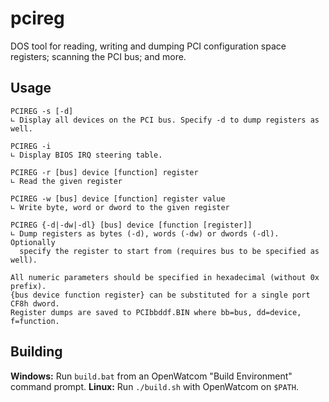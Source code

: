 pcireg
======
DOS tool for reading, writing and dumping PCI configuration space registers; scanning the PCI bus; and more.

Usage
-----
```
PCIREG -s [-d]
∟ Display all devices on the PCI bus. Specify -d to dump registers as well.

PCIREG -i
∟ Display BIOS IRQ steering table.

PCIREG -r [bus] device [function] register
∟ Read the given register

PCIREG -w [bus] device [function] register value
∟ Write byte, word or dword to the given register

PCIREG {-d|-dw|-dl} [bus] device [function [register]]
∟ Dump registers as bytes (-d), words (-dw) or dwords (-dl). Optionally
  specify the register to start from (requires bus to be specified as well).

All numeric parameters should be specified in hexadecimal (without 0x prefix).
{bus device function register} can be substituted for a single port CF8h dword.
Register dumps are saved to PCIbbddf.BIN where bb=bus, dd=device, f=function.
```

Building
--------
**Windows:** Run `build.bat` from an OpenWatcom "Build Environment" command prompt.
**Linux:** Run `./build.sh` with OpenWatcom on `$PATH`.
